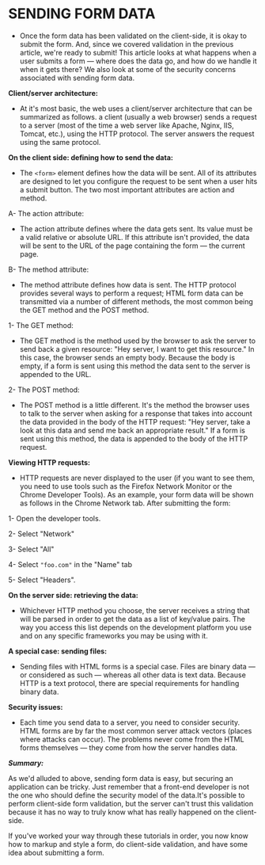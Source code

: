 # SENDING FORM DATA

- Once the form data has been validated on the client-side, it is okay to submit the form. And, since we covered validation in the previous article, we're ready to submit! This article looks at what happens when a user submits a form — where does the data go, and how do we handle it when it gets there? We also look at some of the security concerns associated with sending form data.

**Client/server architecture:**

- At it's most basic, the web uses a client/server architecture that can be summarized as follows. a client (usually a web browser) sends a request to a server (most of the time a web server like Apache, Nginx, IIS, Tomcat, etc.), using the HTTP protocol. The server answers the request using the same protocol.

**On the client side: defining how to send the data:**

- The `<form>` element defines how the data will be sent. All of its attributes are designed to let you configure the request to be sent when a user hits a submit button. The two most important attributes are action and method.

A- The action attribute:

- The action attribute defines where the data gets sent. Its value must be a valid relative or absolute URL. If this attribute isn't provided, the data will be sent to the URL of the page containing the form — the current page.

B- The method attribute:

- The method attribute defines how data is sent. The HTTP protocol provides several ways to perform a request; HTML form data can be transmitted via a number of different methods, the most common being the GET method and the POST method.

1- The GET method:

- The GET method is the method used by the browser to ask the server to send back a given resource: "Hey server, I want to get this resource." In this case, the browser sends an empty body. Because the body is empty, if a form is sent using this method the data sent to the server is appended to the URL.

2- The POST method:

- The POST method is a little different. It's the method the browser uses to talk to the server when asking for a response that takes into account the data provided in the body of the HTTP request: "Hey server, take a look at this data and send me back an appropriate result." If a form is sent using this method, the data is appended to the body of the HTTP request.

**Viewing HTTP requests:**

- HTTP requests are never displayed to the user (if you want to see them, you need to use tools such as the Firefox Network Monitor or the Chrome Developer Tools). As an example, your form data will be shown as follows in the Chrome Network tab. After submitting the form:

1- Open the developer tools.

2- Select "Network"

3- Select "All"

4- Select `"foo.com"` in the "Name" tab

5- Select "Headers".

**On the server side: retrieving the data:**

- Whichever HTTP method you choose, the server receives a string that will be parsed in order to get the data as a list of key/value pairs. The way you access this list depends on the development platform you use and on any specific frameworks you may be using with it.

**A special case: sending files:**

- Sending files with HTML forms is a special case. Files are binary data — or considered as such — whereas all other data is text data. Because HTTP is a text protocol, there are special requirements for handling binary data.

**Security issues:**

- Each time you send data to a server, you need to consider security. HTML forms are by far the most common server attack vectors (places where attacks can occur). The problems never come from the HTML forms themselves — they come from how the server handles data.

***Summary:***

As we'd alluded to above, sending form data is easy, but securing an application can be tricky. Just remember that a front-end developer is not the one who should define the security model of the data.It's possible to perform client-side form validation, but the server can't trust this validation because it has no way to truly know what has really happened on the client-side.

If you've worked your way through these tutorials in order, you now know how to markup and style a form, do client-side validation, and have some idea about submitting a form.

